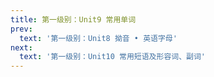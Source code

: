 ```yaml
---
title: 第一级别：Unit9 常用单词
prev:
  text: '第一级别：Unit8 拗音 • 英语字母'
next:
  text: '第一级别：Unit10 常用短语及形容词、副词'
---
```

